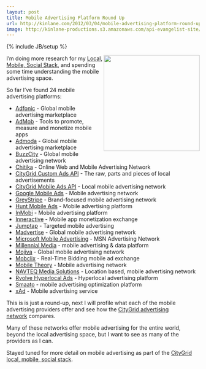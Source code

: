 ```yaml
---
layout: post
title: Mobile Advertising Platform Round Up
url: http://kinlane.com/2012/03/04/mobile-advertising-platform-round-up/
image: http://kinlane-productions.s3.amazonaws.com/api-evangelist-site/blog/CityGrid-Mobile-Advertising.png
---
```

{% include JB/setup %}
<p><a href="http://docs.citygridmedia.com/display/citygridv2/Mobile+Ads+API"><img class="aligncenter size-full wp-image-804" title="CityGrid-Mobile-Advertising" src="http://www.citygridmedia.com/developer/wp-content/uploads/2012/03/CityGrid-Mobile-Advertising.png" alt="" width="250" align="right" /></a>I&rsquo;m doing more research for my&nbsp;<a title="Local, Mobile, Social Stack" href="http://www.citygridmedia.com/developer/blog/tag/stack/">Local, Mobile, Social Stack</a>, and spending some time understanding the mobile advertising space.</p>
<p>So far I&rsquo;ve found 24 mobile advertising platforms:</p>
<ul class="mainlist">
<li><a href="http://adfonic.com/"><span>Adfonic</span></a>&nbsp;- Global mobile advertising marketplace</li>
<li><a href="http://www.admob.com/"><span>AdMob</span></a>&nbsp;- Tools to promote, measure and monetize mobile apps</li>
<li><a href="http://www.admoda.com/"><span>Admoda</span></a>&nbsp;- Global mobile advertising marketplace</li>
<li><a href="http://www.buzzcity.com/home"><span>BuzzCity</span></a>&nbsp;- Global mobile advertising network</li>
<li><a href="http://chitika.com/"><span>Chitika</span></a>&nbsp;- Online Web and Mobile Advertising Network</li>
<li><a href="http://docs.citygridmedia.com/display/citygridv2/Custom+Ads+API"><span>CityGrid Custom Ads API</span></a>&nbsp;- The raw, parts and pieces of local advertisements</li>
<li><a href="http://docs.citygridmedia.com/display/citygridv2/Mobile+Ads+API"><span>CityGrid Mobile Ads API</span></a>&nbsp;- Local mobile advertising network</li>
<li><a href="http://www.google.com/ads/mobile/"><span>Google Mobile Ads</span></a>&nbsp;- Mobile advertising network</li>
<li><a href="http://www.greystripe.com/"><span>GreyStripe</span></a>&nbsp;- Brand-focused mobile advertising network</li>
<li><a href="http://huntmads.com/"><span>Hunt Mobile Ads</span></a>&nbsp;- Mobile advertising platform</li>
<li><a href="http://www.inmobi.com/"><span>InMobi</span></a>&nbsp;- Mobile advertising platform</li>
<li><a href="http://inner-active.com/content/23"><span>Inneractive</span></a>&nbsp;- Mobile app monetization exchange</li>
<li><a href="http://www.jumptap.com/"><span>Jumptap</span></a>&nbsp;- Targeted mobile advertising</li>
<li><a href="http://madvertise.com/en/"><span>Madvertise</span></a>&nbsp;- Global mobile advertising network</li>
<li><a href="http://advertising.microsoft.com/mobile"><span>Microsoft Mobile Advertising</span></a>&nbsp;- MSN Advertising Network</li>
<li><a href="http://www.millennialmedia.com/"><span>Millennial Media</span></a>&nbsp;- mobile advertising &amp; data platform</li>
<li><a href="http://www.mojiva.com/"><span>Mojiva</span></a>&nbsp;- Global mobile advertising network</li>
<li><a href="http://www.mobclix.com/"><span>Mobclix</span></a>&nbsp;- Real-Time Bidding mobile ad exchange</li>
<li><a href="http://mobiletheory.com/"><span>Mobile Theory</span></a>&nbsp;- Mobile advertising network</li>
<li><a href="http://navteqmedia.com/"><span>NAVTEQ Media Solutions</span></a>&nbsp;- Location based, mobile advertising network</li>
<li><a href="http://rvolve.com/developer.php"><span>Rvolve Hyperlocal Ads</span></a>&nbsp;- Hyperlocal advertising platform</li>
<li><a href="http://www.smaato.com/"><span>Smaato</span></a>&nbsp;- mobile advertising optimization platform</li>
<li><a href="http://www.xad.com/publisher"><span>xAd</span></a>&nbsp;- Mobile advertising service</li>
</ul>
<p>This is is just a round-up, next I will profile what each of the mobile advertising providers offer and see how the&nbsp;<a title="CityGrid Advertising Network" href="http://docs.citygridmedia.com/display/citygridv2/Ads+by+CityGrid">CityGrid advertising network</a>&nbsp;compares.</p>
<p>Many of these networks offer mobile advertising for the entire world, beyond the local advertising space, but I want to see as many of the providers as I can.</p>
<p>Stayed tuned for more detail on mobile advertising as part of the&nbsp;<a title="CityGrid local, mobile, social stack" href="http://www.citygridmedia.com/developer/blog/tag/stack/">CityGrid local, mobile, social stack</a>.</p>